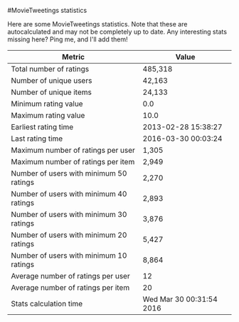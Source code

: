 #MovieTweetings statistics

Here are some MovieTweetings statistics. Note that these are autocalculated and may not be completely up to date. Any interesting stats missing here? Ping me, and I'll add them!

Metric | Value
--- | ---
Total number of ratings                 | 485,318
Number of unique users                  | 42,163
Number of unique items                  | 24,133
Minimum rating value                    | 0.0
Maximum rating value                    | 10.0
Earliest rating time                    | 2013-02-28 15:38:27
Last rating time                        | 2016-03-30 00:03:24
Maximum number of ratings per user      | 1,305
Maximum number of ratings per item      | 2,949
Number of users with minimum 50 ratings | 2,270
Number of users with minimum 40 ratings | 2,893
Number of users with minimum 30 ratings | 3,876
Number of users with minimum 20 ratings | 5,427
Number of users with minimum 10 ratings | 8,864
Average number of ratings per user      | 12
Average number of ratings per item      | 20
Stats calculation time                  | Wed Mar 30 00:31:54 2016

